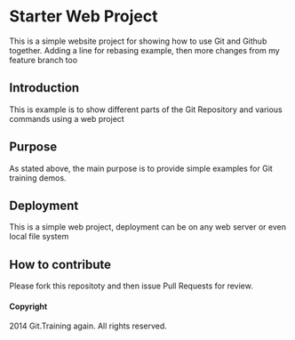 # Starter Web Project

This is a simple website project for showing how to use Git and Github together. Adding a line for rebasing example, then more changes from my feature branch too

## Introduction

This is example is to show different parts of the Git Repository and various 
commands using a web project

## Purpose

As stated above, the main purpose is to provide simple examples for Git
training demos.

## Deployment

This is a simple web project, deployment can be on any web server or even 
local file system

## How to contribute

Please fork this repositoty and then issue Pull Requests for review.

#### Copyright

2014 Git.Training again. All  rights reserved.